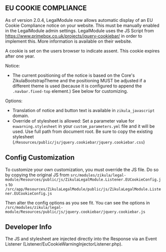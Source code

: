 EU COOKIE COMPLIANCE
--------------------

As of version 2.0.4, LegalModule now allows automatic display of an EU Cookie Compliance notice on your website.
This must be manually enabled in the LegalModule admin settings. LegalModule uses the JS Script from
https://www.primebox.co.uk/projects/jquery-cookiebar/ in order to implement this. More information is available on their
website.

A cookie is set on the users browser to indicate assent. This cookie expires after one year.

Notice:
  * The current positioning of the notice is based on the Core's ZikulaBootstrapTheme and the positioning MUST
    be adjusted if a different theme is used (because it is configured to append the `.navbar.fixed-top` element.)
    See below for customizing.

Options:
  * Translation of notice and button text is available in `zikula_javascript` domain.
  * Override of stylesheet is allowed:
    Set a parameter value for `euwarning.stylesheet` in your `custom_parameters.yml` file and it will be used.
    Use full path from document root.
    Be sure to copy the existing stylesheet (`/Resources/public/js/jquery.cookiebar/jquery.cookiebar.css`)

Config Customization
--------------------

To customize your own customization, you must override the JS file. Do so by copying the original JS from
`src/modules/zikula/legal-module/Resources/public/js/ZikulaLegalModule.Listener.EUCookieConfig.js`
to 
`/src/app/Resources/ZikulaLegalModule/public/js/ZikulaLegalModule.Listener.EUCookieConfig.js`

Then alter the config options as you see fit. You can see the options in 
`/src/modules/zikula/legal-module/Resources/public/js/jquery.cookiebar/jquery.cookiebar.js`

Developer Info
--------------

The JS and stylesheet are injected directly into the Response via an Event Listener (Listener/EuCookieWarningInjectorListener.php).

